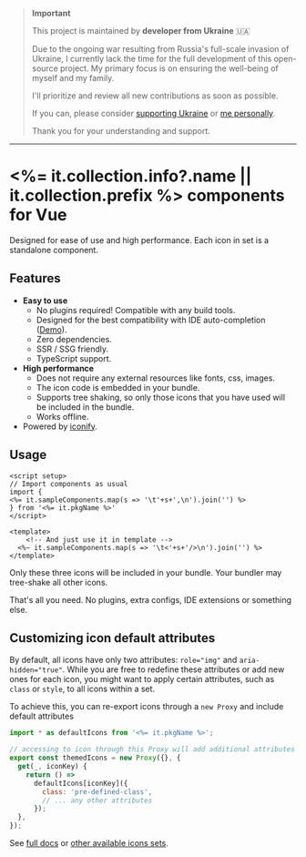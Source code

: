 > **Important**
>
> This project is maintained by **developer from Ukraine** 🇺🇦
>
> Due to the ongoing war resulting from Russia's full-scale invasion of Ukraine,
> I currently lack the time for the full development of this open-source
> project. My primary focus is on ensuring the well-being of myself and my
> family.
>
> I'll prioritize and review all new contributions as soon as possible.
>
> If you can, please consider
> [supporting Ukraine](https://stand-with-ukraine.pp.ua/) or
> [me personally](https://www.buymeacoffee.com/kozack).
>
> Thank you for your understanding and support.

---

# <%= it.collection.info?.name || it.collection.prefix %> components for Vue

Designed for ease of use and high performance. Each icon in set is a standalone
component.

## Features

- **Easy to use**
  - No plugins required! Compatible with any build tools.
  - Designed for the best compatibility with IDE auto-completion
    ([Demo](https://twitter.com/alex_kozack/status/1560608558127140865)).
  - Zero dependencies.
  - SSR / SSG friendly.
  - TypeScript support.
- **High performance**
  - Does not require any external resources like fonts, css, images.
  - The icon code is embedded in your bundle.
  - Supports tree shaking, so only those icons that you have used will be
    included in the bundle.
  - Works offline.
- Powered by [iconify](https://iconify.design/).

## Usage

```vue
<script setup>
// Import components as usual
import {
<%= it.sampleComponents.map(s => '\t'+s+',\n').join('') %>
} from '<%= it.pkgName %>'
</script>

<template>
	<!-- And just use it in template -->
  <%~ it.sampleComponents.map(s => '\t<'+s+'/>\n').join('') %>
</template>
```

Only these three icons will be included in your bundle. Your bundler may
tree-shake all other icons.

That's all you need. No plugins, extra configs, IDE extensions or something
else.

## Customizing icon default attributes

By default, all icons have only two attributes: `role="img"` and
`aria-hidden="true"`. While you are free to redefine these attributes or add new
ones for each icon, you might want to apply certain attributes, such as `class`
or `style`, to all icons within a set.

To achieve this, you can re-export icons through a `new Proxy` and include
default attributes

```javascript
import * as defaultIcons from '<%= it.pkgName %>';

// accessing to icon through this Proxy will add additional attributes
export const themedIcons = new Proxy({}, {
  get(_, iconKey) {
    return () =>
      defaultIcons[iconKey]({
        class: 'pre-defined-class',
        // ... any other attributes
      });
  },
});
```

See [full docs](https://github.com/cawa-93/iconify-prerendered/#readme) or
[other available icons sets](https://github.com/cawa-93/iconify-prerendered/#available-icons-sets).
